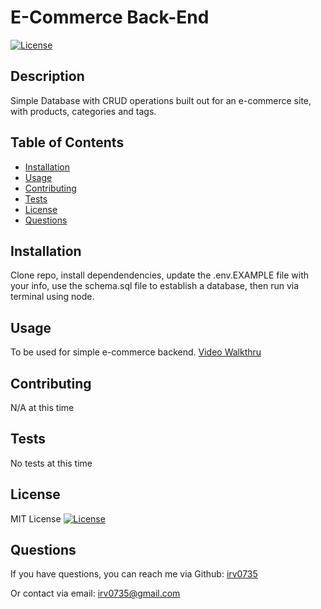 # E-Commerce Back-End
  
  [![License](https://img.shields.io/badge/License-MIT-yellow.svg)](https://opensource.org/licenses/MIT)
  
  ## Description
  Simple Database with CRUD operations built out for an e-commerce site, with products, categories and tags.

  ## Table of Contents
  * [Installation](#installation)
  * [Usage](#usage)
  * [Contributing](#contributing)
  * [Tests](#tests)
  * [License](#license)
  * [Questions](#questions)
  
  ## Installation
  Clone repo, install dependendencies, update the .env.EXAMPLE file with your info, use the schema.sql file to establish a database, then run via terminal using node.

  ## Usage
  To be used for simple e-commerce backend. 
  [Video Walkthru](https://watch.screencastify.com/v/7ApAP4aTzjpgWo9YWBI4)

  ## Contributing
  N/A at this time

  ## Tests
  No tests at this time

  ## License
  MIT License
  [![License](https://img.shields.io/badge/License-MIT-yellow.svg)](https://opensource.org/licenses/MIT)

  ## Questions
  If you have questions, you can reach me via Github:
  [irv0735](https://github.com/irv0735)

  Or contact via email:
  irv0735@gmail.com

